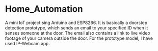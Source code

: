 # Home_Automation
A mini IoT project sing Arduino and ESP8266. It is basically a doorstep detection prototype, which sends an email to your specified ID when it senses someone at the door. The email also contains a link to live video footage of your camera outside the door. For the prototype model, I have used IP-Webcam app.
